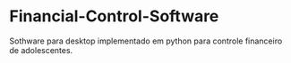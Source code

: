 # Financial-Control-Software
Sothware para desktop implementado em python para controle financeiro de adolescentes.
